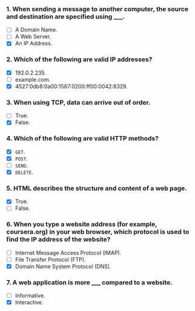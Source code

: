 ### 1. When sending a message to another computer, the source and destination are specified using \_\_\_.

- [ ] A Domain Name.
- [ ] A Web Server.
- [x] An IP Address.

### 2. Which of the following are valid IP addresses?

- [x] 192.0.2.235.
- [ ] example.com.
- [x] 4527:0db8:0a00:1567:0200:ff00:0042:8329.

### 3. When using TCP, data can arrive out of order.

- [ ] True.
- [x] False.

### 4. Which of the following are valid HTTP methods?

- [x] `GET`.
- [x] `POST`.
- [ ] `SEND`.
- [x] `DELETE`.

### 5. HTML describes the structure and content of a web page.

- [x] True.
- [ ] False.

### 6. When you type a website address (for example, coursera.org) in your web browser, which protocol is used to find the IP address of the website?

- [ ] Internet Message Access Protocol (IMAP).
- [ ] File Transfer Protocol (FTP).
- [x] Domain Name System Protocol (DNS).

### 7. A web application is more \_\_\_ compared to a website.

- [ ] Informative.
- [x] Interactive.
